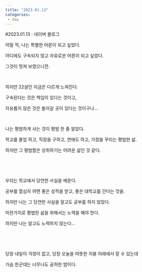 ```yaml
---
title: "2023.01.13"
categories:
 - day
---
```

#2023.01.13 : 네이버 블로그








어릴 적, 나는 특별한 어른이 되고 싶었다.

어디에도 구속되지 않고 자유로운 어른이 되고 싶었다.

그것이 멋져 보였으니깐.

​

하지만 22살인 지금은 다르게 느껴진다.

구속된다는 것은 책임이 있다는 것이고,

자유롭지 않은 것은 돌아갈 곳이 있다는 것이구나...

​

나는 평범하게 사는 것이 평범 한 줄 알았다.

학교를 졸업 하고, 직장을 구하고, 연애도 하고, 가정을 꾸리는 평범한 삶.

하지만 그 평범함은 성취하기는 어려운 삶인 것 같다.

​

​

우리는 학교에서 당연한 사실을 배운다.

공부를 열심히 하면 좋은 성적을 받고, 좋은 대학교를 간다는 것을.

하지만 나는 그 당연한 사실을 알고도 공부를 하지 않았다.

마찬가지로 평범한 삶을 위해서는 노력을 해야 한다.

하지만 나는 알고도 노력하지 않는다...

​

​

당장 내일이 걱정이 없고, 당장 오늘을 따뜻한 지붕 아래에서 잘 수 있는데

가슴 한군데는 너무나도 공허한 밤이다.

​





 

